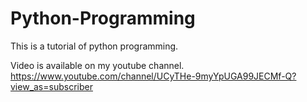 # Python-Programming

This is a tutorial of python programming.

Video is available on my youtube channel.
https://www.youtube.com/channel/UCyTHe-9myYpUGA99JECMf-Q?view_as=subscriber
